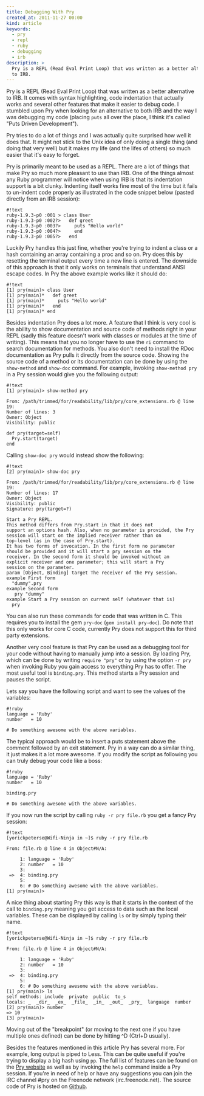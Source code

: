 ```yaml
---
title: Debugging With Pry
created_at: 2011-11-27 00:00
kind: article
keywords:
  - pry
  - repl
  - ruby
  - debugging
  - irb
description: >
  Pry is a REPL (Read Eval Print Loop) that was written as a better alternative
  to IRB.
---
```


Pry is a REPL (Read Eval Print Loop) that was written as a better alternative
to IRB. It comes with syntax highlighting, code indentation that actually works
and several other features that make it easier to debug code. I stumbled upon
Pry when looking for an alternative to both IRB and the way I was debugging my
code (placing ``puts`` all over the place, I think it's called "Puts Driven
Development").

Pry tries to do a lot of things and I was actually quite surprised how well it
does that. It might not stick to the Unix idea of only doing a single thing
(and doing that very well) but it makes my life (and the lifes of others) so
much easier that it's easy to forget.

Pry is primarily meant to be used as a REPL. There are a lot of things that
make Pry so much more pleasant to use than IRB. One of the things almost any
Ruby programmer will notice when using IRB is that its indentation support is a
bit clunky. Indenting itself works fine most of the time but it fails to
un-indent code properly as illustrated in the code snippet below (pasted
directly from an IRB session):

    #!text
    ruby-1.9.3-p0 :001 > class User
    ruby-1.9.3-p0 :002?>   def greet
    ruby-1.9.3-p0 :003?>     puts "Hello world"
    ruby-1.9.3-p0 :004?>     end
    ruby-1.9.3-p0 :005?>   end

Luckily Pry handles this just fine, whether you're trying to indent a class or
a hash containing an array containing a proc and so on. Pry does this by
resetting the terminal output every time a new line is entered. The downside of
this approach is that it only works on terminals that understand ANSI escape
codes.  In Pry the above example works like it should do:

    #!text
    [1] pry(main)> class User
    [1] pry(main)*   def greet
    [1] pry(main)*     puts "Hello world"
    [1] pry(main)*   end
    [1] pry(main)* end

Besides indentation Pry does a lot more. A feature that I think is very cool is
the ability to show documentation and source code of methods right in your REPL
(sadly this feature doesn't work with classes or modules at the time of
writing). This means that you no longer have to use the ``ri`` command to
search documentation for methods. You also don't need to install the RDoc
documentation as Pry pulls it directly from the source code. Showing the source
code of a method or its documentation can be done by using the ``show-method``
and ``show-doc`` command. For example, invoking ``show-method pry`` in a Pry
session would give you the following output:

    #!text
    [1] pry(main)> show-method pry

    From: /path/trimmed/for/readability/lib/pry/core_extensions.rb @ line 19:
    Number of lines: 3
    Owner: Object
    Visibility: public

    def pry(target=self)
      Pry.start(target)
    end

Calling ``show-doc pry`` would instead show the following:

    #!text
    [2] pry(main)> show-doc pry

    From: /path/trimmed/for/readability/lib/pry/core_extensions.rb @ line 19:
    Number of lines: 17
    Owner: Object
    Visibility: public
    Signature: pry(target=?)

    Start a Pry REPL.
    This method differs from Pry.start in that it does not
    support an options hash. Also, when no parameter is provided, the Pry
    session will start on the implied receiver rather than on
    top-level (as in the case of Pry.start).
    It has two forms of invocation. In the first form no parameter
    should be provided and it will start a pry session on the
    receiver. In the second form it should be invoked without an
    explicit receiver and one parameter; this will start a Pry
    session on the parameter.
    param [Object, Binding] target The receiver of the Pry session.
    example First form
      "dummy".pry
    example Second form
       pry "dummy"
    example Start a Pry session on current self (whatever that is)
      pry

You can also run these commands for code that was written in C. This requires
you to install the gem ``pry-doc`` (``gem install pry-doc``). Do note that this
only works for core C code, currently Pry does not support this for third party
extensions.

Another very cool feature is that Pry can be used as a debugging tool for your
code without having to manually jump into a session. By loading Pry, which can
be done by writing ``require "pry"`` or by using the option ``-r pry`` when
invoking Ruby you gain access to everything Pry has to offer. The most useful
tool is ``binding.pry``. This method starts a Pry session and pauses the
script.

Lets say you have the following script and want to see the values of the
variables:

    #!ruby
    language = 'Ruby'
    number   = 10

    # Do something awesome with the above variables.

The typical approach would be to insert a puts statement above the comment
followed by an exit statement. Pry in a way can do a similar thing, it just
makes it a lot more awesome. If you modify the script as following you can
truly debug your code like a boss:

    #!ruby
    language = 'Ruby'
    number   = 10

    binding.pry

    # Do something awesome with the above variables.

If you now run the script by calling ``ruby -r pry file.rb`` you get a fancy
Pry session:

    #!text
    [yorickpeterse@Wifi-Ninja in ~]$ ruby -r pry file.rb

    From: file.rb @ line 4 in Object#N/A:

         1: language = 'Ruby'
         2: number   = 10
         3:
     =>  4: binding.pry
         5:
         6: # Do something awesome with the above variables.
    [1] pry(main)>

A nice thing about starting Pry this way is that it starts in the context of
the call to ``binding.pry`` meaning you get access to data such as the local
variables. These can be displayed by calling ``ls`` or by simply typing their
name.

    #!text
    [yorickpeterse@Wifi-Ninja in ~]$ ruby -r pry file.rb

    From: file.rb @ line 4 in Object#N/A:

         1: language = 'Ruby'
         2: number   = 10
         3:
     =>  4: binding.pry
         5:
         6: # Do something awesome with the above variables.
    [1] pry(main)> ls
    self methods: include  private  public  to_s
    locals: _  _dir_  _ex_  _file_  _in_  _out_  _pry_  language  number
    [2] pry(main)> number
    => 10
    [3] pry(main)>

Moving out of the "breakpoint" (or moving to the next one if you have multiple
ones defined) can be done by hitting ^D (Ctrl+D usually).

Besides the features mentioned in this article Pry has several more. For
example, long output is piped to Less. This can be quite useful if you're
trying to display a big hash using ``pp``. The full list of features can be
found on the [Pry website][pry website] as well as by invoking the ``help``
command inside a Pry session. If you're in need of help or have any suggestions
you can join the IRC channel #pry on the Freenode network (irc.freenode.net).
The source code of Pry is hosted on [Github][pry github].

[pry website]: http://pry.github.com/
[pry github]: http://github.com/pry/pry
